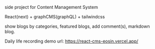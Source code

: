 side project for Content Management System

React(next) + graphCMS(graphQL) + tailwindcss

show blogs by categories,
featured blogs,
add comment(s),
markdown blog.

Daily life recording demo url:
https://react-cms-eosin.vercel.app/